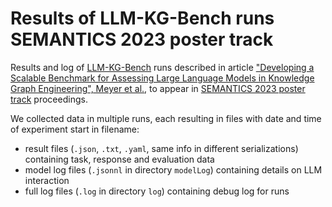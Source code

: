 # Results of LLM-KG-Bench runs SEMANTICS 2023 poster track

Results and log of [LLM-KG-Bench](https://github.com/AKSW/LLM-KG-Bench) runs described in article ["Developing a Scalable Benchmark for Assessing Large Language Models in Knowledge Graph Engineering", Meyer et al.](https://doi.org/10.48550/arXiv.2308.16622), to appear in [SEMANTICS 2023 poster track](https://2023-eu.semantics.cc/page/accepted_posters) proceedings.

We collected data in multiple runs, each resulting in files with date and time of experiment start in filename:
* result files (`.json`, `.txt`, `.yaml`, same info in different serializations) containing task, response and evaluation data
* model log files (`.jsonnl` in directory `modelLog`) containing details on LLM interaction
* full log files (`.log` in directory `log`) containing debug log for runs


